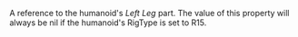 A reference to the humanoid's _Left Leg_ part. The value of this property
will always be nil if the humanoid's RigType is set to R15.